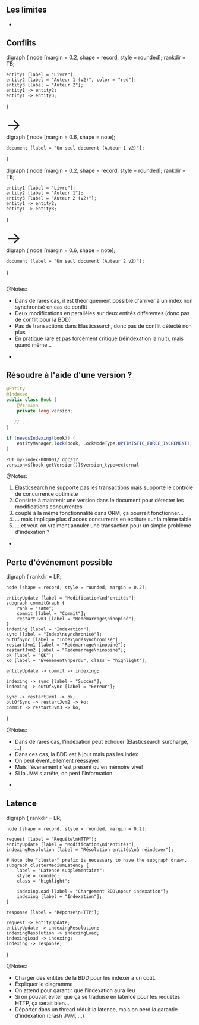 ## Les limites

-

## Conflits

<div class="grid">
<div class="column">
<div class="viz">
digraph {
	node [margin = 0.2, shape = record, style = rounded];
	rankdir = TB;

	entity1 [label = "Livre"];
	entity2 [label = "Auteur 1 (v2)", color = "red"];
	entity3 [label = "Auteur 2"];
	entity1 -> entity2;
	entity1 -> entity3;
}
</div>
</div>

<div class="column" style="font-size: 3em;">
&rarr;
</div>

<div class="column">
<div class="viz">
digraph {
	node [margin = 0.6, shape = note];

	document [label = "Un seul document (Auteur 1 v2)"];
}
</div>
</div>
</div>

<div class="grid">
<div class="column">
<div class="viz">
digraph {
	node [margin = 0.2, shape = record, style = rounded];
	rankdir = TB;

	entity1 [label = "Livre"];
	entity2 [label = "Auteur 1"];
	entity3 [label = "Auteur 2 (v2)"];
	entity1 -> entity2;
	entity1 -> entity3;
}
</div>
</div>

<div class="column" style="font-size: 3em;">
&rarr;
</div>

<div class="column">
<div class="viz">
digraph {
	node [margin = 0.6, shape = note];

	document [label = "Un seul document (Auteur 2 v2)"];
}
</div>
</div>
</div>

@Notes:

* Dans de rares cas, il est théoriquement possible d'arriver à un index non synchronisé en cas de conflit
* Deux modifications en parallèles sur deux entités différentes (donc pas de conflit pour la BDD)
* Pas de transactions dans Elasticsearch, donc pas de conflit détecté non plus
* En pratique rare et pas forcément critique (réindexation la nuit), mais quand même...

-

<!-- .element data-visibility="hidden" -->

## Résoudre à l'aide d'une version ?

```java
@Entity
@Indexed
public class Book {
    @Version
    private long version;

   // ...
}
```

```java
if (needsIndexing(book)) {
	entityManager.lock(book, LockModeType.OPTIMISTIC_FORCE_INCREMENT);
}
```
```
PUT my-index-000001/_doc/1?version=${book.getVersion()}&version_type=external
```

@Notes:

1. Elasticsearch ne supporte pas les transactions mais supporte le contrôle de concurrence optimiste
2. Consiste à maintenir une version dans le document pour détecter les modifications concurrentes
3. couplé à la même fonctionnalité dans ORM, ça pourrait fonctionner...
4. ... mais implique plus d'accès concurrents en écriture sur la même table 
5. ... et  veut-on vraiment annuler une transaction pour un simple problème d'indexation ?

-

## Perte d'événement possible

<div class="viz" data-width="900">
digraph {
	rankdir = LR;

    node [shape = record, style = rounded, margin = 0.2];

    entityUpdate [label = "Modification\nd'entités"];
    subgraph commitGraph {
        rank = "same";
        commit [label = "Commit"];
        restartJvm3 [label = "Redémarrage\ninopiné"];
    }
    indexing [label = "Indexation"];
    sync [label = "Index\nsynchronisé"];
    outOfSync [label = "Index\ndésynchronisé"];
    restartJvm1 [label = "Redémarrage\ninopiné"];
    restartJvm2 [label = "Redémarrage\ninopiné"];
    ok [label = "OK"];
    ko [label = "Événement\nperdu", class = "highlight"];

    entityUpdate -> commit -> indexing;

    indexing -> sync [label = "Succès"];
    indexing -> outOfSync [label = "Erreur"];

    sync -> restartJvm1 -> ok;
    outOfSync -> restartJvm2 -> ko;
    commit -> restartJvm3 -> ko;
}
</div>

@Notes:

* Dans de rares cas, l'indexation peut échouer (Elasticsearch surchargé, ...)
* Dans ces cas, la BDD est à jour mais pas les index
* On peut éventuellement réessayer
* Mais l'évenement n'est présent qu'en mémoire vive! 
* Si la JVM s'arrête, on perd l'information

-

## Latence

<div class="viz" data-width="900">
digraph {
	rankdir = LR;

    node [shape = record, style = rounded, margin = 0.2];

    request [label = "Requête\nHTTP"];
    entityUpdate [label = "Modification\nd'entités"];
    indexingResolution [label = "Résolution entités\nà réindexer"];

    # Note the "cluster" prefix is necessary to have the subgraph drawn.
	subgraph clusterMediumLatency {
        label = "Latence supplémentaire";
        style = rounded;
        class = "highlight";

		indexingLoad [label = "Chargement BDD\npour indexation"];
		indexing [label = "Indexation"];
	}

    response [label = "Réponse\nHTTP"];

    request -> entityUpdate;
    entityUpdate -> indexingResolution;
    indexingResolution -> indexingLoad;
    indexingLoad -> indexing;
    indexing -> response;
}
</div>


@Notes:

* Charger des entités de la BDD pour les indexer a un coût.
* Expliquer le diagramme
* On attend pour garantir que l'indexation aura lieu
* Si on pouvait éviter que ça se traduise en latence pour les requêtes HTTP, ça serait bien...
* Déporter dans un thread réduit la latence, mais on perd la garantie d'indexation (crash JVM, ...)
